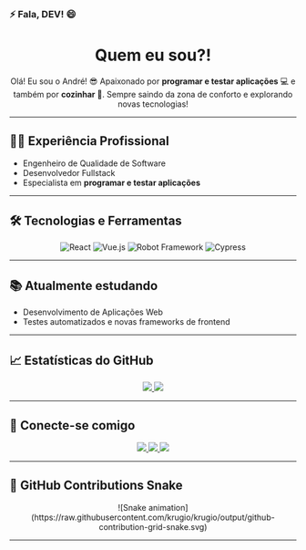 ### ⚡ Fala, DEV! 😄

<h1 align="center">Quem eu sou?!</h1>

<p align="center">
  Olá! Eu sou o André! 😎  
  Apaixonado por <strong>programar e testar aplicações</strong> 💻 e também por <strong>cozinhar 🍳</strong>.  
  Sempre saindo da zona de conforto e explorando novas tecnologias!  
</p>

---

## 👨‍💻 Experiência Profissional
- Engenheiro de Qualidade de Software  
- Desenvolvedor Fullstack  
- Especialista em **programar e testar aplicações**  

---

## 🛠 Tecnologias e Ferramentas
<div align="center">
  <img alt="React" height="30" src="https://img.shields.io/badge/React-20232A?style=for-the-badge&logo=react&logoColor=61DAFB"/>
  <img alt="Vue.js" height="30" src="https://img.shields.io/badge/Vue.js-35495E?style=for-the-badge&logo=vue.js&logoColor=4FC08D"/>
  <img alt="Robot Framework" height="30" src="https://img.shields.io/badge/RobotFramework-000000?style=for-the-badge&logo=robot-framework&logoColor=FF4081"/>
  <img alt="Cypress" height="30" src="https://img.shields.io/badge/Cypress-17202C?style=for-the-badge&logo=cypress&logoColor=FFFFFF"/>
</div>

---

## 📚 Atualmente estudando
- Desenvolvimento de Aplicações Web  
- Testes automatizados e novas frameworks de frontend  

---

## 📈 Estatísticas do GitHub
<div align="center">
  <a href="https://github.com/krugio">
    <img height="180em" src="https://github-readme-stats.vercel.app/api?username=krugio&show_icons=true&theme=midnight-purple&include_all_commits=true&count_private=true"/>
    <img height="180em" src="https://github-readme-stats.vercel.app/api/top-langs/?username=krugio&layout=compact&langs_count=7&theme=midnight-purple"/>
  </a>
</div>

---

## 🌟 Conecte-se comigo
<div align="center">
  <a href="mailto:andrekrugdev@gmail.com">
    <img src="https://img.shields.io/badge/-Email-%23333?style=for-the-badge&logo=microsoft&logoColor=white" target="_blank">
  </a>
  <a href="https://www.linkedin.com/in/andrekrugdev/" target="_blank">
    <img src="https://img.shields.io/badge/-LinkedIn-%230077B5?style=for-the-badge&logo=linkedin&logoColor=white" target="_blank">
  </a>
  <a href="https://www.github.com/krugio" target="_blank">
    <img src="https://img.shields.io/badge/-GitHub-%2312100E?style=for-the-badge&logo=github&logoColor=white" target="_blank">
  </a>
</div>

---

## 🐍 GitHub Contributions Snake
<div align="center">
![Snake animation](https://raw.githubusercontent.com/krugio/krugio/output/github-contribution-grid-snake.svg)
</div>

---
